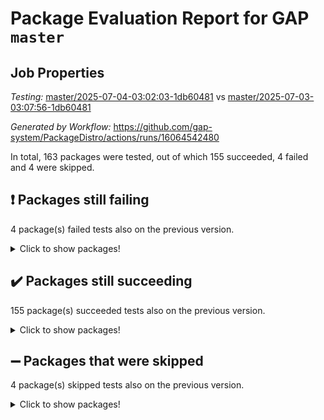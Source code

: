 # Package Evaluation Report for GAP `master`

## Job Properties

*Testing:* [master/2025-07-04-03:02:03-1db60481](https://github.com/gap-system/PackageDistro/blob/data/reports/master/2025-07-04-03:02:03-1db60481) vs [master/2025-07-03-03:07:56-1db60481](https://github.com/gap-system/PackageDistro/blob/data/reports/master/2025-07-03-03:07:56-1db60481)

*Generated by Workflow:* https://github.com/gap-system/PackageDistro/actions/runs/16064542480

In total, 163 packages were tested, out of which 155 succeeded, 4 failed and 4 were skipped.

## :exclamation: Packages still failing

4 package(s) failed tests also on the previous version.
<details><summary>Click to show packages!</summary>

- semigroups 5.5.1 [(failure)](https://github.com/gap-system/PackageDistro/actions/runs/16064542480/job/45336768932)
- sla 1.6.2 [(failure)](https://github.com/gap-system/PackageDistro/actions/runs/16064542480/job/45336768824)
- typeset 1.2.2 [(failure)](https://github.com/gap-system/PackageDistro/actions/runs/16064542480/job/45336768854)
- wedderga 4.11.0 [(failure)](https://github.com/gap-system/PackageDistro/actions/runs/16064542480/job/45336768870)
</details>

## :heavy_check_mark: Packages still succeeding

155 package(s) succeeded tests also on the previous version.
<details><summary>Click to show packages!</summary>

- 4ti2interface 2024.11-01 [(success)](https://github.com/gap-system/PackageDistro/actions/runs/16064542480/job/45336768614)
- ace 5.7.0 [(success)](https://github.com/gap-system/PackageDistro/actions/runs/16064542480/job/45336768625)
- aclib 1.3.2 [(success)](https://github.com/gap-system/PackageDistro/actions/runs/16064542480/job/45336768620)
- agt 0.3.1 [(success)](https://github.com/gap-system/PackageDistro/actions/runs/16064542480/job/45336768657)
- alco 1.1.1 [(success)](https://github.com/gap-system/PackageDistro/actions/runs/16064542480/job/45336768622)
- alnuth 3.2.1 [(success)](https://github.com/gap-system/PackageDistro/actions/runs/16064542480/job/45336768683)
- anupq 3.3.1 [(success)](https://github.com/gap-system/PackageDistro/actions/runs/16064542480/job/45336768637)
- atlasrep 2.1.9 [(success)](https://github.com/gap-system/PackageDistro/actions/runs/16064542480/job/45336768652)
- autodoc 2025.05.09 [(success)](https://github.com/gap-system/PackageDistro/actions/runs/16064542480/job/45336768635)
- automata 1.16 [(success)](https://github.com/gap-system/PackageDistro/actions/runs/16064542480/job/45336768640)
- automgrp 1.3.3 [(success)](https://github.com/gap-system/PackageDistro/actions/runs/16064542480/job/45336768636)
- autpgrp 1.11.1 [(success)](https://github.com/gap-system/PackageDistro/actions/runs/16064542480/job/45336768630)
- cap 2025.06-08 [(success)](https://github.com/gap-system/PackageDistro/actions/runs/16064542480/job/45336768632)
- caratinterface 2.3.7 [(success)](https://github.com/gap-system/PackageDistro/actions/runs/16064542480/job/45336768659)
- cddinterface 2025.06.24 [(success)](https://github.com/gap-system/PackageDistro/actions/runs/16064542480/job/45336768642)
- circle 1.6.6 [(success)](https://github.com/gap-system/PackageDistro/actions/runs/16064542480/job/45336768646)
- classicpres 1.22 [(success)](https://github.com/gap-system/PackageDistro/actions/runs/16064542480/job/45336768643)
- cohomolo 1.6.11 [(success)](https://github.com/gap-system/PackageDistro/actions/runs/16064542480/job/45336769016)
- congruence 1.2.7 [(success)](https://github.com/gap-system/PackageDistro/actions/runs/16064542480/job/45336768631)
- corefreesub 0.6 [(success)](https://github.com/gap-system/PackageDistro/actions/runs/16064542480/job/45336768682)
- corelg 1.57 [(success)](https://github.com/gap-system/PackageDistro/actions/runs/16064542480/job/45336768648)
- crime 1.6 [(success)](https://github.com/gap-system/PackageDistro/actions/runs/16064542480/job/45336768651)
- crisp 1.4.6 [(success)](https://github.com/gap-system/PackageDistro/actions/runs/16064542480/job/45336768641)
- crypting 0.10.6 [(success)](https://github.com/gap-system/PackageDistro/actions/runs/16064542480/job/45336768638)
- cryst 4.1.27 [(success)](https://github.com/gap-system/PackageDistro/actions/runs/16064542480/job/45336768650)
- crystcat 1.1.10 [(success)](https://github.com/gap-system/PackageDistro/actions/runs/16064542480/job/45336768827)
- ctbllib 1.3.11 [(success)](https://github.com/gap-system/PackageDistro/actions/runs/16064542480/job/45336768664)
- cubefree 1.20 [(success)](https://github.com/gap-system/PackageDistro/actions/runs/16064542480/job/45336768655)
- curlinterface 2.4.2 [(success)](https://github.com/gap-system/PackageDistro/actions/runs/16064542480/job/45336768684)
- cvec 2.8.4 [(success)](https://github.com/gap-system/PackageDistro/actions/runs/16064542480/job/45336768672)
- datastructures 0.3.3 [(success)](https://github.com/gap-system/PackageDistro/actions/runs/16064542480/job/45336768705)
- deepthought 1.0.9 [(success)](https://github.com/gap-system/PackageDistro/actions/runs/16064542480/job/45336768663)
- design 1.8.2 [(success)](https://github.com/gap-system/PackageDistro/actions/runs/16064542480/job/45336768679)
- difsets 2.3.1 [(success)](https://github.com/gap-system/PackageDistro/actions/runs/16064542480/job/45336768666)
- digraphs 1.10.0 [(success)](https://github.com/gap-system/PackageDistro/actions/runs/16064542480/job/45336768678)
- edim 1.3.8 [(success)](https://github.com/gap-system/PackageDistro/actions/runs/16064542480/job/45336768702)
- example 4.4.1 [(success)](https://github.com/gap-system/PackageDistro/actions/runs/16064542480/job/45336768685)
- examplesforhomalg 2023.10-01 [(success)](https://github.com/gap-system/PackageDistro/actions/runs/16064542480/job/45336768686)
- factint 1.6.3 [(success)](https://github.com/gap-system/PackageDistro/actions/runs/16064542480/job/45336768738)
- ferret 1.0.14 [(success)](https://github.com/gap-system/PackageDistro/actions/runs/16064542480/job/45336768676)
- fga 1.5.0 [(success)](https://github.com/gap-system/PackageDistro/actions/runs/16064542480/job/45336768677)
- fining 1.5.6 [(success)](https://github.com/gap-system/PackageDistro/actions/runs/16064542480/job/45336768856)
- float 1.0.7 [(success)](https://github.com/gap-system/PackageDistro/actions/runs/16064542480/job/45336768680)
- format 1.4.4 [(success)](https://github.com/gap-system/PackageDistro/actions/runs/16064542480/job/45336768739)
- forms 1.2.13 [(success)](https://github.com/gap-system/PackageDistro/actions/runs/16064542480/job/45336768674)
- fplsa 1.2.6 [(success)](https://github.com/gap-system/PackageDistro/actions/runs/16064542480/job/45336768756)
- fr 2.4.13 [(success)](https://github.com/gap-system/PackageDistro/actions/runs/16064542480/job/45336768708)
- francy 2.0.3 [(success)](https://github.com/gap-system/PackageDistro/actions/runs/16064542480/job/45336768693)
- fwtree 1.3 [(success)](https://github.com/gap-system/PackageDistro/actions/runs/16064542480/job/45336768737)
- gapdoc 1.6.7 [(success)](https://github.com/gap-system/PackageDistro/actions/runs/16064542480/job/45336768687)
- gauss 2024.11-01 [(success)](https://github.com/gap-system/PackageDistro/actions/runs/16064542480/job/45336768691)
- gaussforhomalg 2024.08-01 [(success)](https://github.com/gap-system/PackageDistro/actions/runs/16064542480/job/45336768689)
- gbnp 1.1.0 [(success)](https://github.com/gap-system/PackageDistro/actions/runs/16064542480/job/45336768688)
- generalizedmorphismsforcap 2025.06-01 [(success)](https://github.com/gap-system/PackageDistro/actions/runs/16064542480/job/45336768712)
- genss 1.6.9 [(success)](https://github.com/gap-system/PackageDistro/actions/runs/16064542480/job/45336768694)
- gradedmodules 2024.12-01 [(success)](https://github.com/gap-system/PackageDistro/actions/runs/16064542480/job/45336768751)
- gradedringforhomalg 2024.07-01 [(success)](https://github.com/gap-system/PackageDistro/actions/runs/16064542480/job/45336768692)
- grape 4.9.2 [(success)](https://github.com/gap-system/PackageDistro/actions/runs/16064542480/job/45336768709)
- groupoids 1.76 [(success)](https://github.com/gap-system/PackageDistro/actions/runs/16064542480/job/45336768729)
- grpconst 2.6.5 [(success)](https://github.com/gap-system/PackageDistro/actions/runs/16064542480/job/45336768716)
- guarana 0.96.3 [(success)](https://github.com/gap-system/PackageDistro/actions/runs/16064542480/job/45336768793)
- guava 3.20 [(success)](https://github.com/gap-system/PackageDistro/actions/runs/16064542480/job/45336768727)
- hap 1.66 [(success)](https://github.com/gap-system/PackageDistro/actions/runs/16064542480/job/45336768726)
- hapcryst 0.1.15 [(success)](https://github.com/gap-system/PackageDistro/actions/runs/16064542480/job/45336768733)
- hecke 1.5.4 [(success)](https://github.com/gap-system/PackageDistro/actions/runs/16064542480/job/45336768748)
- help 4.0 [(success)](https://github.com/gap-system/PackageDistro/actions/runs/16064542480/job/45336768886)
- homalg 2024.01-01 [(success)](https://github.com/gap-system/PackageDistro/actions/runs/16064542480/job/45336768718)
- homalgtocas 2023.11-01 [(success)](https://github.com/gap-system/PackageDistro/actions/runs/16064542480/job/45336768714)
- ibnp 0.15 [(success)](https://github.com/gap-system/PackageDistro/actions/runs/16064542480/job/45336768724)
- idrel 2.48 [(success)](https://github.com/gap-system/PackageDistro/actions/runs/16064542480/job/45336768721)
- images 1.3.3 [(success)](https://github.com/gap-system/PackageDistro/actions/runs/16064542480/job/45336768725)
- intpic 0.4.0 [(success)](https://github.com/gap-system/PackageDistro/actions/runs/16064542480/job/45336768745)
- io 4.9.3 [(success)](https://github.com/gap-system/PackageDistro/actions/runs/16064542480/job/45336768830)
- io_forhomalg 2023.02-04 [(success)](https://github.com/gap-system/PackageDistro/actions/runs/16064542480/job/45336769042)
- irredsol 1.4.4 [(success)](https://github.com/gap-system/PackageDistro/actions/runs/16064542480/job/45336768773)
- json 2.2.3 [(success)](https://github.com/gap-system/PackageDistro/actions/runs/16064542480/job/45336768760)
- jupyterkernel 1.5.1 [(success)](https://github.com/gap-system/PackageDistro/actions/runs/16064542480/job/45336768753)
- jupyterviz 1.5.6 [(success)](https://github.com/gap-system/PackageDistro/actions/runs/16064542480/job/45336768728)
- kan 1.37 [(success)](https://github.com/gap-system/PackageDistro/actions/runs/16064542480/job/45336768747)
- kbmag 1.5.11 [(success)](https://github.com/gap-system/PackageDistro/actions/runs/16064542480/job/45336768809)
- laguna 3.9.7 [(success)](https://github.com/gap-system/PackageDistro/actions/runs/16064542480/job/45336768740)
- liealgdb 2.2.1 [(success)](https://github.com/gap-system/PackageDistro/actions/runs/16064542480/job/45336768864)
- liepring 2.9.1 [(success)](https://github.com/gap-system/PackageDistro/actions/runs/16064542480/job/45336768767)
- liering 2.4.2 [(success)](https://github.com/gap-system/PackageDistro/actions/runs/16064542480/job/45336768764)
- linearalgebraforcap 2025.06-02 [(success)](https://github.com/gap-system/PackageDistro/actions/runs/16064542480/job/45336768798)
- lins 0.9 [(success)](https://github.com/gap-system/PackageDistro/actions/runs/16064542480/job/45336768730)
- localizeringforhomalg 2023.10-01 [(success)](https://github.com/gap-system/PackageDistro/actions/runs/16064542480/job/45336768750)
- loops 3.4.4 [(success)](https://github.com/gap-system/PackageDistro/actions/runs/16064542480/job/45336768783)
- lpres 1.1.1 [(success)](https://github.com/gap-system/PackageDistro/actions/runs/16064542480/job/45336768771)
- majoranaalgebras 1.5.2 [(success)](https://github.com/gap-system/PackageDistro/actions/runs/16064542480/job/45336768782)
- mapclass 1.4.6 [(success)](https://github.com/gap-system/PackageDistro/actions/runs/16064542480/job/45336768765)
- matgrp 0.71 [(success)](https://github.com/gap-system/PackageDistro/actions/runs/16064542480/job/45336768784)
- matricesforhomalg 2024.11-02 [(success)](https://github.com/gap-system/PackageDistro/actions/runs/16064542480/job/45336768776)
- modisom 3.0.0 [(success)](https://github.com/gap-system/PackageDistro/actions/runs/16064542480/job/45336768775)
- modulepresentationsforcap 2025.06-01 [(success)](https://github.com/gap-system/PackageDistro/actions/runs/16064542480/job/45336768926)
- modules 2024.12-01 [(success)](https://github.com/gap-system/PackageDistro/actions/runs/16064542480/job/45336768787)
- monoidalcategories 2025.03-02 [(success)](https://github.com/gap-system/PackageDistro/actions/runs/16064542480/job/45336768892)
- nconvex 2024.12-01 [(success)](https://github.com/gap-system/PackageDistro/actions/runs/16064542480/job/45336768806)
- nilmat 1.4.2 [(success)](https://github.com/gap-system/PackageDistro/actions/runs/16064542480/job/45336768780)
- nock 1.5 [(success)](https://github.com/gap-system/PackageDistro/actions/runs/16064542480/job/45336768774)
- normalizinterface 1.4.1 [(success)](https://github.com/gap-system/PackageDistro/actions/runs/16064542480/job/45336768801)
- nq 2.5.11 [(success)](https://github.com/gap-system/PackageDistro/actions/runs/16064542480/job/45336768859)
- numericalsgps 1.4.0 [(success)](https://github.com/gap-system/PackageDistro/actions/runs/16064542480/job/45336768786)
- openmath 11.5.3 [(success)](https://github.com/gap-system/PackageDistro/actions/runs/16064542480/job/45336768800)
- orb 5.0.1 [(success)](https://github.com/gap-system/PackageDistro/actions/runs/16064542480/job/45336768829)
- packagemanager 1.6.3 [(success)](https://github.com/gap-system/PackageDistro/actions/runs/16064542480/job/45336768804)
- patternclass 2.4.5 [(success)](https://github.com/gap-system/PackageDistro/actions/runs/16064542480/job/45336768795)
- permut 2.0.5 [(success)](https://github.com/gap-system/PackageDistro/actions/runs/16064542480/job/45336768832)
- polenta 1.3.11 [(success)](https://github.com/gap-system/PackageDistro/actions/runs/16064542480/job/45336768814)
- polymaking 0.8.7 [(success)](https://github.com/gap-system/PackageDistro/actions/runs/16064542480/job/45336768797)
- primgrp 3.4.4 [(success)](https://github.com/gap-system/PackageDistro/actions/runs/16064542480/job/45336768807)
- profiling 2.6.2 [(success)](https://github.com/gap-system/PackageDistro/actions/runs/16064542480/job/45336768799)
- qdistrnd 0.9.5 [(success)](https://github.com/gap-system/PackageDistro/actions/runs/16064542480/job/45336768791)
- qpa 1.35 [(success)](https://github.com/gap-system/PackageDistro/actions/runs/16064542480/job/45336768866)
- quagroup 1.8.4 [(success)](https://github.com/gap-system/PackageDistro/actions/runs/16064542480/job/45336768819)
- radiroot 2.9 [(success)](https://github.com/gap-system/PackageDistro/actions/runs/16064542480/job/45336768813)
- rcwa 4.7.1 [(success)](https://github.com/gap-system/PackageDistro/actions/runs/16064542480/job/45336768917)
- rds 1.8 [(success)](https://github.com/gap-system/PackageDistro/actions/runs/16064542480/job/45336768878)
- recog 1.4.4 [(success)](https://github.com/gap-system/PackageDistro/actions/runs/16064542480/job/45336768838)
- repndecomp 1.3.0 [(success)](https://github.com/gap-system/PackageDistro/actions/runs/16064542480/job/45336768810)
- repsn 3.1.2 [(success)](https://github.com/gap-system/PackageDistro/actions/runs/16064542480/job/45336768826)
- resclasses 4.7.3 [(success)](https://github.com/gap-system/PackageDistro/actions/runs/16064542480/job/45336768846)
- ringsforhomalg 2024.11-02 [(success)](https://github.com/gap-system/PackageDistro/actions/runs/16064542480/job/45336768909)
- sco 2023.08-01 [(success)](https://github.com/gap-system/PackageDistro/actions/runs/16064542480/job/45336768811)
- scscp 2.4.3 [(success)](https://github.com/gap-system/PackageDistro/actions/runs/16064542480/job/45336768821)
- sglppow 2.4 [(success)](https://github.com/gap-system/PackageDistro/actions/runs/16064542480/job/45336768831)
- sgpviz 0.999.6 [(success)](https://github.com/gap-system/PackageDistro/actions/runs/16064542480/job/45336768825)
- simpcomp 2.1.14 [(success)](https://github.com/gap-system/PackageDistro/actions/runs/16064542480/job/45336768834)
- singular 2024.06.03 [(success)](https://github.com/gap-system/PackageDistro/actions/runs/16064542480/job/45336768835)
- sl2reps 1.1 [(success)](https://github.com/gap-system/PackageDistro/actions/runs/16064542480/job/45336768845)
- smallantimagmas 0.4.1 [(success)](https://github.com/gap-system/PackageDistro/actions/runs/16064542480/job/45336768836)
- smallgrp 1.5.4 [(success)](https://github.com/gap-system/PackageDistro/actions/runs/16064542480/job/45336768839)
- smallsemi 0.7.2 [(success)](https://github.com/gap-system/PackageDistro/actions/runs/16064542480/job/45336768852)
- sonata 2.9.6 [(success)](https://github.com/gap-system/PackageDistro/actions/runs/16064542480/job/45336768857)
- sophus 1.27 [(success)](https://github.com/gap-system/PackageDistro/actions/runs/16064542480/job/45336768850)
- sotgrps 1.3 [(success)](https://github.com/gap-system/PackageDistro/actions/runs/16064542480/job/45336768865)
- spinsym 1.5.2 [(success)](https://github.com/gap-system/PackageDistro/actions/runs/16064542480/job/45336768885)
- standardff 1.0 [(success)](https://github.com/gap-system/PackageDistro/actions/runs/16064542480/job/45336768875)
- symbcompcc 1.3.2 [(success)](https://github.com/gap-system/PackageDistro/actions/runs/16064542480/job/45336768891)
- thelma 1.3 [(success)](https://github.com/gap-system/PackageDistro/actions/runs/16064542480/job/45336768858)
- tomlib 1.2.11 [(success)](https://github.com/gap-system/PackageDistro/actions/runs/16064542480/job/45336768874)
- toolsforhomalg 2025.05-01 [(success)](https://github.com/gap-system/PackageDistro/actions/runs/16064542480/job/45336768883)
- toric 1.9.6 [(success)](https://github.com/gap-system/PackageDistro/actions/runs/16064542480/job/45336768887)
- transgrp 3.6.5 [(success)](https://github.com/gap-system/PackageDistro/actions/runs/16064542480/job/45336768855)
- ugaly 4.1.3 [(success)](https://github.com/gap-system/PackageDistro/actions/runs/16064542480/job/45336768862)
- unipot 1.6 [(success)](https://github.com/gap-system/PackageDistro/actions/runs/16064542480/job/45336768924)
- unitlib 5.0.0 [(success)](https://github.com/gap-system/PackageDistro/actions/runs/16064542480/job/45336768869)
- utils 0.89 [(success)](https://github.com/gap-system/PackageDistro/actions/runs/16064542480/job/45336768868)
- uuid 0.7 [(success)](https://github.com/gap-system/PackageDistro/actions/runs/16064542480/job/45336768900)
- walrus 0.9991 [(success)](https://github.com/gap-system/PackageDistro/actions/runs/16064542480/job/45336768921)
- wpe 0.8 [(success)](https://github.com/gap-system/PackageDistro/actions/runs/16064542480/job/45336768884)
- xmod 2.93 [(success)](https://github.com/gap-system/PackageDistro/actions/runs/16064542480/job/45336768897)
- xmodalg 1.32 [(success)](https://github.com/gap-system/PackageDistro/actions/runs/16064542480/job/45336768939)
- yangbaxter 0.10.6 [(success)](https://github.com/gap-system/PackageDistro/actions/runs/16064542480/job/45336768944)
- zeromqinterface 0.17 [(success)](https://github.com/gap-system/PackageDistro/actions/runs/16064542480/job/45336768877)
</details>

## :heavy_minus_sign: Packages that were skipped

4 package(s) skipped tests also on the previous version.
<details><summary>Click to show packages!</summary>

- browse 1.8.21 [(skipped)](https://github.com/gap-system/PackageDistro/actions/runs/16064542480/job/45336492793)
- itc 1.5.1 [(skipped)](https://github.com/gap-system/PackageDistro/actions/runs/16064542480/job/45336492793)
- polycyclic 2.16 [(skipped)](https://github.com/gap-system/PackageDistro/actions/runs/16064542480/job/45336492793)
- xgap 4.32 [(skipped)](https://github.com/gap-system/PackageDistro/actions/runs/16064542480/job/45336492793)
</details>


